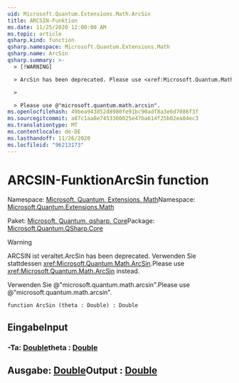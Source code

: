 ```yaml
---
uid: Microsoft.Quantum.Extensions.Math.ArcSin
title: ARCSIN-Funktion
ms.date: 11/25/2020 12:00:00 AM
ms.topic: article
qsharp.kind: function
qsharp.namespace: Microsoft.Quantum.Extensions.Math
qsharp.name: ArcSin
qsharp.summary: >-
  > [!WARNING]

  > ArcSin has been deprecated. Please use <xref:Microsoft.Quantum.Math.ArcSin> instead.

  >

  > Please use @"microsoft.quantum.math.arcsin".
ms.openlocfilehash: 49bea943852d8980fe91bc90adf8a3e6d7086f3f
ms.sourcegitcommit: a87c1aa8e7453360025e47ba614f25b02ea84ec3
ms.translationtype: MT
ms.contentlocale: de-DE
ms.lasthandoff: 11/26/2020
ms.locfileid: "96213173"
---
```

# <a name="arcsin-function"></a><span data-ttu-id="d0555-102">ARCSIN-Funktion</span><span class="sxs-lookup"><span data-stu-id="d0555-102">ArcSin function</span></span>

<span data-ttu-id="d0555-103">Namespace: [Microsoft. Quantum. Extensions. Math](xref:Microsoft.Quantum.Extensions.Math)</span><span class="sxs-lookup"><span data-stu-id="d0555-103">Namespace: [Microsoft.Quantum.Extensions.Math](xref:Microsoft.Quantum.Extensions.Math)</span></span>

<span data-ttu-id="d0555-104">Paket: [Microsoft. Quantum. qsharp. Core](https://nuget.org/packages/Microsoft.Quantum.QSharp.Core)</span><span class="sxs-lookup"><span data-stu-id="d0555-104">Package: [Microsoft.Quantum.QSharp.Core](https://nuget.org/packages/Microsoft.Quantum.QSharp.Core)</span></span>


> [!WARNING]
> <span data-ttu-id="d0555-105">ARCSIN ist veraltet.</span><span class="sxs-lookup"><span data-stu-id="d0555-105">ArcSin has been deprecated.</span></span> <span data-ttu-id="d0555-106">Verwenden Sie stattdessen <xref:Microsoft.Quantum.Math.ArcSin>.</span><span class="sxs-lookup"><span data-stu-id="d0555-106">Please use <xref:Microsoft.Quantum.Math.ArcSin> instead.</span></span>
>
> <span data-ttu-id="d0555-107">Verwenden Sie @"microsoft.quantum.math.arcsin".</span><span class="sxs-lookup"><span data-stu-id="d0555-107">Please use @"microsoft.quantum.math.arcsin".</span></span>



```qsharp
function ArcSin (theta : Double) : Double
```


## <a name="input"></a><span data-ttu-id="d0555-108">Eingabe</span><span class="sxs-lookup"><span data-stu-id="d0555-108">Input</span></span>

### <a name="theta--double"></a><span data-ttu-id="d0555-109">-Ta: [Double](xref:microsoft.quantum.lang-ref.double)</span><span class="sxs-lookup"><span data-stu-id="d0555-109">theta : [Double](xref:microsoft.quantum.lang-ref.double)</span></span>





## <a name="output--double"></a><span data-ttu-id="d0555-110">Ausgabe: [Double](xref:microsoft.quantum.lang-ref.double)</span><span class="sxs-lookup"><span data-stu-id="d0555-110">Output : [Double](xref:microsoft.quantum.lang-ref.double)</span></span>

